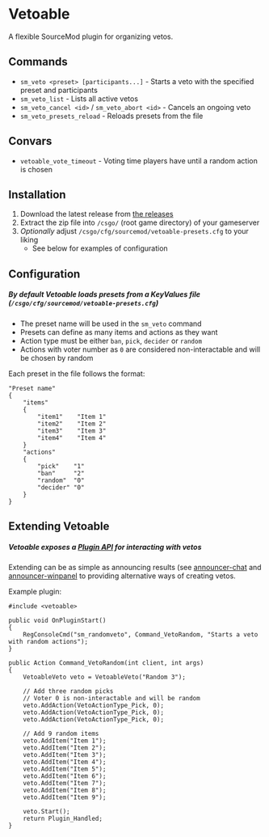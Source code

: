 # Vetoable

A flexible SourceMod plugin for organizing vetos.

## Commands

- `sm_veto <preset> [participants...]` - Starts a veto with the specified preset and participants
- `sm_veto_list` - Lists all active vetos
- `sm_veto_cancel <id>` / `sm_veto_abort <id>` - Cancels an ongoing veto
- `sm_veto_presets_reload` - Reloads presets from the file

## Convars

- `vetoable_vote_timeout` - Voting time players have until a random action is chosen

## Installation

1. Download the latest release from [the releases](https://github.com/Sikarii/vetoable/releases)
2. Extract the zip file into `/csgo/` (root game directory) of your gameserver
3. _Optionally_ adjust `/csgo/cfg/sourcemod/vetoable-presets.cfg` to your liking
   - See below for examples of configuration

## Configuration

##### By default Vetoable loads presets from a KeyValues file (`/csgo/cfg/sourcemod/vetoable-presets.cfg`)

- The preset name will be used in the `sm_veto` command
- Presets can define as many items and actions as they want
- Action type must be either `ban`, `pick`, `decider` or `random`
- Actions with voter number as `0` are considered non-interactable and will be chosen by random

Each preset in the file follows the format:

```
"Preset name"
{
    "items"
    {
        "item1"    "Item 1"
        "item2"    "Item 2"
        "item3"    "Item 3"
        "item4"    "Item 4"
    }
    "actions"
    {
        "pick"    "1"
        "ban"     "2"
        "random"  "0"
        "decider" "0"
    }
}
```

## Extending Vetoable

##### Vetoable exposes a [Plugin API](/addons/sourcemod/scripting/include/vetoable.inc) for interacting with vetos

Extending can be as simple as announcing results (see [announcer-chat](/addons/sourcemod/scripting/vetoable-announcer-chat.sp) and [announcer-winpanel](/addons/sourcemod/scripting/vetoable-announcer-chat.sp) to providing alternative ways of creating vetos.

Example plugin:

```sourcepawn
#include <vetoable>

public void OnPluginStart()
{
    RegConsoleCmd("sm_randomveto", Command_VetoRandom, "Starts a veto with random actions");
}

public Action Command_VetoRandom(int client, int args)
{
    VetoableVeto veto = VetoableVeto("Random 3");

    // Add three random picks
    // Voter 0 is non-interactable and will be random
    veto.AddAction(VetoActionType_Pick, 0);
    veto.AddAction(VetoActionType_Pick, 0);
    veto.AddAction(VetoActionType_Pick, 0);

    // Add 9 random items
    veto.AddItem("Item 1");
    veto.AddItem("Item 2");
    veto.AddItem("Item 3");
    veto.AddItem("Item 4");
    veto.AddItem("Item 5");
    veto.AddItem("Item 6");
    veto.AddItem("Item 7");
    veto.AddItem("Item 8");
    veto.AddItem("Item 9");

    veto.Start();
    return Plugin_Handled;
}
```
